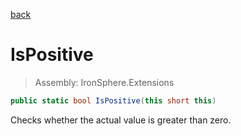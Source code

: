 ﻿

[back](/IronSphere.Extensions/types/ShortExtension)

# IsPositive

> Assembly: IronSphere.Extensions

```csharp
public static bool IsPositive(this short this)
```

Checks whether the actual value is greater than zero.

 